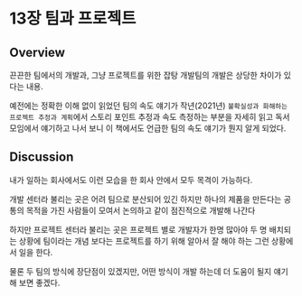 # 13장 팀과 프로젝트

## Overview

끈끈한 팀에서의 개발과, 그냥 프로젝트를 위한 잡탕 개발팀의 개발은 상당한 차이가 있다는 내용.

예전에는 정확한 이해 없이 읽었던 팀의 속도 얘기가 작년(2021년) `불확실성과 화해하는 프로젝트 추정과 계획`에서 스토리 포인트 추정과 속도 측정하는 부분을 자세히 읽고 독서 모임에서 얘기하고 나서 보니 이 책에서도 언급한 팀의 속도 얘기가 뭔지 알게 되었다.

## Discussion

내가 일하는 회사에서도 이런 모습을 한 회사 안에서 모두 목격이 가능하다.

개발 센터라 불리는 곳은 어려 팀으로 분산되어 있긴 하지만 하나의 제품을 만든다는 공통의 목적을 가진 사람들이 모여서 논의하고 같이 점진적으로 개발해 나간다

하지만 프로젝트 센터라 불리는 곳은 프로젝트 별로 개발자가 한명 많아야 두 명 배치되는 상황에 팀이라는 개념 보다는 프로젝트를 하기 위해 알아서 잘 해야 하는 그런 상황에서 일을 한다.

물론 두 팀의 방식에 장단점이 있겠지만, 어떤 방식이 개발 하는데 더 도움이 될지 얘기해 보면 좋겠다.